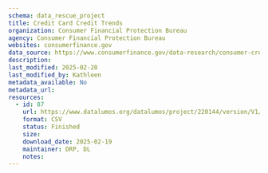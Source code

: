 ```yaml
---
schema: data_rescue_project 
title: Credit Card Credit Trends
organization: Consumer Financial Protection Bureau
agency: Consumer Financial Protection Bureau
websites: consumerfinance.gov
data_source: https://www.consumerfinance.gov/data-research/consumer-credit-trends/credit-cards/
description: 
last_modified: 2025-02-20
last_modified_by: Kathleen
metadata_available: No
metadata_url: 
resources:
  - id: 87
    url: https://www.datalumos.org/datalumos/project/220144/version/V1/view
    format: CSV
    status: Finished
    size: 
    download_date: 2025-02-19
    maintainer: DRP, DL
    notes: 
---
```

